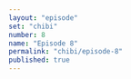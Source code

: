 ```yaml
---
layout: "episode"
set: "chibi"
number: 8
name: "Episode 8"
permalink: "chibi/episode-8"
published: true
---
```

